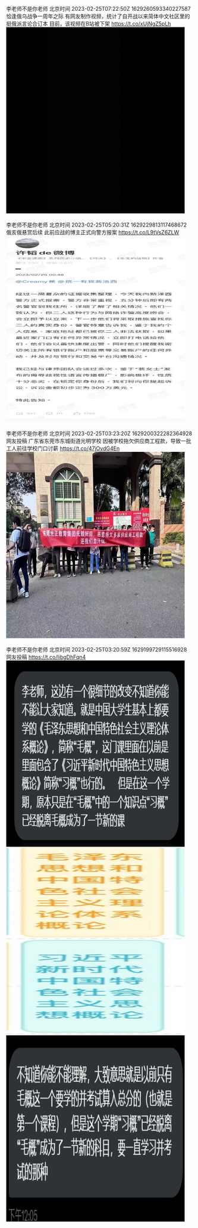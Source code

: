 李老师不是你老师 北京时间 2023-02-25T07:22:50Z 1629260593340227587<br>恰逢俄乌战争一周年之际
有网友制作视频，统计了自开战以来简体中文社区里的挺俄派言论合订本
目前，该视频在B站被下架 https://t.co/xUjNgZ5pLh<br><img src='/temp/video/2023/x-Month-2/az-Day-25/whyyoutouzhele/1629260593340227587_0.jpg' width='480' height='500'><br><br>李老师不是你老师 北京时间 2023-02-25T05:20:31Z 1629229813117468672<br>俄亥俄悬赏后续
此前应战的博主正式向警方报案 https://t.co/L9tVsZ6ZLW<br><img src='/temp/image/2023/x-Month-2/1629229813117468672_0.jpg' width='480' height='500'><br><br>李老师不是你老师 北京时间 2023-02-25T03:23:20Z 1629200322282364928<br>网友投稿
广东省东莞市东城街道光明学校
因被学校拖欠供应商工程款，导致一批工人前往学校门口讨薪 https://t.co/47jOvdG4En<br><img src='/temp/image/2023/x-Month-2/1629200322282364928_0.jpg' width='480' height='500'><br><br>李老师不是你老师 北京时间 2023-02-25T03:20:59Z 1629199729115516928<br>网友投稿 https://t.co/IibgDhFqn4<br><img src='/temp/image/2023/x-Month-2/1629199729115516928_0.jpg' width='480' height='500'><img src='/temp/image/2023/x-Month-2/1629199729115516928_1.jpg' width='480' height='500'><img src='/temp/image/2023/x-Month-2/1629199729115516928_2.jpg' width='480' height='500'><br><br>